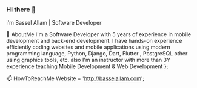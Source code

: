 ### Hi there 👋
i'm Bassel Allam | Software Developer

💬 AboutMe
  I'm a Software Developer with 5 years of experience in mobile development and back-end development. I have hands-on experience efficiently coding websites and mobile    applications using modern programming language, Python, Django, Dart, Flutter , PostgreSQL other using graphics tools, etc.
  also I'm an instructor with more than 3Y experience teaching Mobile Development & Web Development 
};

📫 HowToReachMe
  Website = 'http://basselallam.com';
